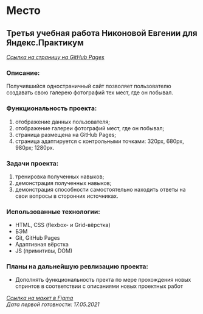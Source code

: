 # Место
  
## Третья учебная работа Никоновой Евгении для Яндекс.Практикум  
_[Ссылка на страницу на GitHub Pages](https://beagle-elgaeb.github.io/mesto/)_  
  
### Описание:  
Получившийся одностраничный сайт позволяет пользователю создавать свою галерею фотографий тех мест, где он побывал.  
  
### Функциональность проекта:  
1. отображение данных пользователя;  
2. отображение галереи фотографий мест, где он побывал;  
3. страница размещена на GitHub Pages;  
4. страница адаптируется с контрольными точками: 320px, 680px, 980px; 1280px.  
  
### Задачи проекта:  
1. тренировка полученных навыков;  
2. демонстрация полученных навыков;  
3. демонстрация способности самостоятельно находить ответы на свои вопросы в сторонних источниках.  
  
### Использованные технологии:  
* HTML, CSS (flexbox- и Grid-вёрстка)  
* БЭМ  
* Git, GitHub Pages  
* Адаптивная вёрстка
* JS (примитивы, DOM)  

### Планы на дальнейшую ревлизацию проекта:  
* Дополнять функциональность пректа по мере прохождения новых спринтов в соответствии с описаниями новых проектных работ  
  
_[Ссылка на макет в Figma](https://www.figma.com/file/2cn9N9jSkmxD84oJik7xL7/JavaScript.-Sprint-4?node-id=0%3A1)_  
_Дата первой готовности: 17.05.2021_  